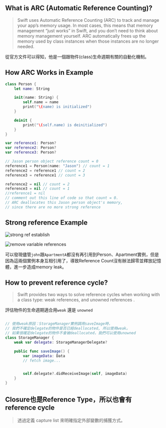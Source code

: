 
## What is ARC (Automatic Reference Counting)?

> Swift uses Automatic Reference Counting (ARC) to track and manage your app’s memory usage. In most cases, this means that memory management “just works” in Swift, and you don’t need to think about memory management yourself. ARC automatically frees up the memory used by class instances when those instances are no longer needed.

從官方文件可以得知，他是一個跟物件(class)生命週期有關的自動化機制。

## How ARC Works in Example

```swift
class Person {
    let name: String

    init(name: String) {
        self.name = name
        print("\(name) is initialized")
    }

    deinit {
        print("\(self.name) is deinitialized")
    }
}

var reference1: Person?
var reference2: Person?
var reference3: Person?

// Jason person object reference count = 0
reference1 = Person(name: "Jason") // count = 1
reference2 = reference1 // count = 2
reference3 = reference1 // count = 3

reference2 = nil // count = 2
reference3 = nil // count = 1
//reference1 = nil
// comment out this line of code so that count = 0.
// ARC deallocates this Jason person object's memory,
// since there are no more strong reference
```

## Strong reference Example

![strong ref establish](/assets/images/programming.language.swift.ARC_strong-ref_1.png)

![remove variable references](/assets/images/programming.language.swift.ARC_strong-ref_2.png)

可以發現儘管`john`跟`ApartmentA`都沒有再引用到Person、Apartment實例，但是因為這兩個實例本身互相引用了，導致Reference Count沒有辦法歸零並釋放記憶體，進一步造成memory leak。

## How to prevent reference cycle?

> Swift provides two ways to solve reference cycles when working with a class type: weak references, and unowned references .

評估物件的生命週期適合用`weak` 還是 `unowned`

```swift

// 使用weak原因：StorageManager實例調用saveImage時，
// 我們不確定delegate的物件是否已經deallocated, 所以使用weak。
// 如果很確定delegate的物件不會被deallocated，我們可以使用unowned
class StorageManager {
    weak var delegate: StorageManagerDelegate?

    public func saveImage() {
        var imageData: Data
        // fetch image...


        self.delegate?.didReceiveImage(self, imageData)
    }
}

```

## Closure也是Reference Type，所以也會有 reference cycle

> 透過定義 capture list 來明確指定外部變數的捕獲方式。